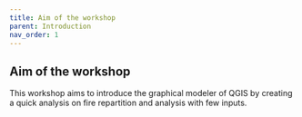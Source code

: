 ```yaml
---
title: Aim of the workshop
parent: Introduction
nav_order: 1
---
```


## Aim of the workshop

This workshop aims to introduce the graphical modeler of QGIS by creating a quick analysis on fire repartition and analysis with few inputs.
